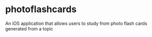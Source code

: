 # photoflashcards
An iOS application that allows users to study from photo flash cards generated from a topic

